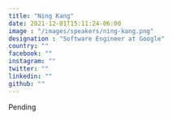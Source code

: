 ```yaml
---
title: "Ning Kang"
date: 2021-12-01T15:11:24-06:00
image : "/images/speakers/ning-kang.png"
designation : "Software Engineer at Google"
country: ""
facebook: ""
instagram: ""
twitter: ""
linkedin: ""
github: ""
---
```


Pending